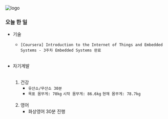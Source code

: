 ![logo](https://user-images.githubusercontent.com/61633137/102871498-daf6a800-4481-11eb-9c82-13601f4f8e32.png)

### 오늘 한 일

- 기술
  - `[Coursera] Introduction to the Internet of Things and Embedded Systems - 3주차 Embedded Systems 완료`
  
  <br>
  
- 자기계발

  <br>

  1. 건강
     - `유산소/무산소 30분`
     - `목표 몸무게: 70kg`
       `시작 몸무게: 86.6kg`
       `현재 몸무게: 78.7kg`

  <br>

  2. 영어
     - 화상영어 30분 진행

  <br>


